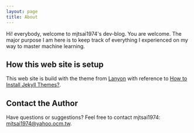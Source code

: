 ```yaml
---
layout: page
title: About
---
```


<p class="message">
  Hi! everybody, welcome to mjtsai1974&#39;s dev-blog.  You are welcome.  The major purpose I am here is to keep track of everything I experienced on my way to master machine learning.
</p>


## How this web site is setup

This web site is build with the theme from [Lanyon](https://github.com/poole/lanyon) with reference to [How to Install Jekyll Themes?](https://www.youtube.com/watch?v=bty7LHm14CA).

## Contact the Author
Have questions or suggestions? Feel free to contact mjtsai1974: <mjtsai1974@yahoo.ocm.tw>.
